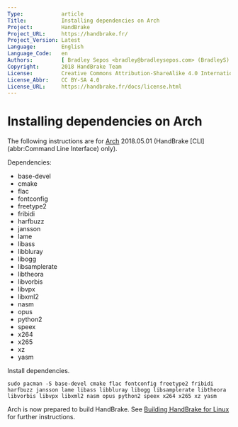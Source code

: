```yaml
---
Type:            article
Title:           Installing dependencies on Arch
Project:         HandBrake
Project_URL:     https://handbrake.fr/
Project_Version: Latest
Language:        English
Language_Code:   en
Authors:         [ Bradley Sepos <bradley@bradleysepos.com> (BradleyS) ]
Copyright:       2018 HandBrake Team
License:         Creative Commons Attribution-ShareAlike 4.0 International
License_Abbr:    CC BY-SA 4.0
License_URL:     https://handbrake.fr/docs/license.html
---
```


Installing dependencies on Arch
===============================

The following instructions are for [Arch](https://www.archlinux.org) 2018.05.01 (HandBrake [CLI](abbr:Command Line Interface) only).

Dependencies:

- base-devel
- cmake
- flac
- fontconfig
- freetype2
- fribidi
- harfbuzz
- jansson
- lame
- libass
- libbluray
- libogg
- libsamplerate
- libtheora
- libvorbis
- libvpx
- libxml2
- nasm
- opus
- python2
- speex
- x264
- x265
- xz
- yasm

Install dependencies.

    sudo pacman -S base-devel cmake flac fontconfig freetype2 fribidi harfbuzz jansson lame libass libbluray libogg libsamplerate libtheora libvorbis libvpx libxml2 nasm opus python2 speex x264 x265 xz yasm

Arch is now prepared to build HandBrake. See [Building HandBrake for Linux](build-linux.html) for further instructions.
